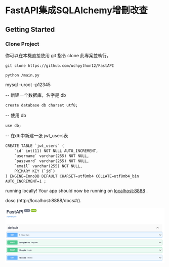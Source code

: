 # FastAPI集成SQLAlchemy增刪改查



## Getting Started
### Clone Project
你可以在本機直接使用 git 指令 clone 此專案並執行。

```
git clone https://github.com/uchpython12/FastAPI
```

```
python /main.py
```

mysql -uroot -p12345

-- 新建一个数据库，名字是 db
```
create database db charset utf8;
```
-- 使用 db 
```
use db;
```

-- 在db中新建一张 jwt_users表 

```
CREATE TABLE `jwt_users` (
    `id` int(11) NOT NULL AUTO_INCREMENT,
    `username` varchar(255) NOT NULL,
    `password` varchar(255) NOT NULL,
    `email` varchar(255) NOT NULL,
    PRIMARY KEY (`id`)
) ENGINE=InnoDB DEFAULT CHARSET=utf8mb4 COLLATE=utf8mb4_bin AUTO_INCREMENT=1 ;

```

running locally! Your app should now be running on [localhost:8888](http://localhost:8888/) .


dosc (http://localhost:8888/docs#/).



![image](https://github.com/uchpython12/FastAPI/blob/main/Fastapi%E9%9B%86%E6%88%90jwt_%E8%A8%BB%E5%86%8A%E7%99%BB%E5%85%A5/FastAPI_Login_register_jwt.png)
